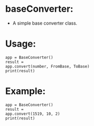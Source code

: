 # baseConverter:

- A simple base converter class.
 
# Usage:

<code>app = BaseConverter()</code><br>
<code>result = app.convert(number, FromBase, ToBase)</code><br>
<code>print(result)</code>

# Example:

<code>app = BaseConverter()</code><br>
<code>result = app.convert(1519, 10, 2)</code><br>
<code>print(result)</code>
